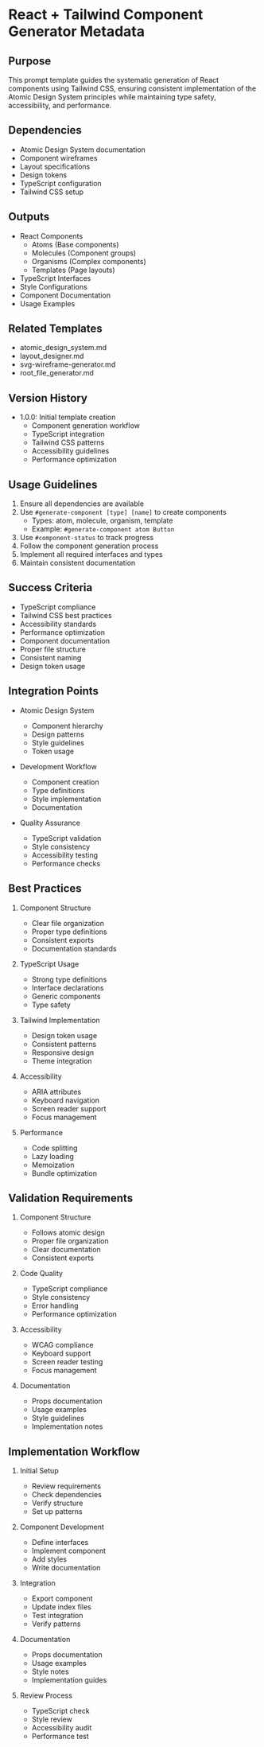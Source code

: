 # React + Tailwind Component Generator Metadata

## Purpose
This prompt template guides the systematic generation of React components using Tailwind CSS, ensuring consistent implementation of the Atomic Design System principles while maintaining type safety, accessibility, and performance.

## Dependencies
- Atomic Design System documentation
- Component wireframes
- Layout specifications
- Design tokens
- TypeScript configuration
- Tailwind CSS setup

## Outputs
- React Components
  * Atoms (Base components)
  * Molecules (Component groups)
  * Organisms (Complex components)
  * Templates (Page layouts)
- TypeScript Interfaces
- Style Configurations
- Component Documentation
- Usage Examples

## Related Templates
- atomic_design_system.md
- layout_designer.md
- svg-wireframe-generator.md
- root_file_generator.md

## Version History
- 1.0.0: Initial template creation
  * Component generation workflow
  * TypeScript integration
  * Tailwind CSS patterns
  * Accessibility guidelines
  * Performance optimization

## Usage Guidelines
1. Ensure all dependencies are available
2. Use `#generate-component [type] [name]` to create components
   * Types: atom, molecule, organism, template
   * Example: `#generate-component atom Button`
3. Use `#component-status` to track progress
4. Follow the component generation process
5. Implement all required interfaces and types
6. Maintain consistent documentation

## Success Criteria
- TypeScript compliance
- Tailwind CSS best practices
- Accessibility standards
- Performance optimization
- Component documentation
- Proper file structure
- Consistent naming
- Design token usage

## Integration Points
- Atomic Design System
  * Component hierarchy
  * Design patterns
  * Style guidelines
  * Token usage

- Development Workflow
  * Component creation
  * Type definitions
  * Style implementation
  * Documentation

- Quality Assurance
  * TypeScript validation
  * Style consistency
  * Accessibility testing
  * Performance checks

## Best Practices
1. Component Structure
   - Clear file organization
   - Proper type definitions
   - Consistent exports
   - Documentation standards

2. TypeScript Usage
   - Strong type definitions
   - Interface declarations
   - Generic components
   - Type safety

3. Tailwind Implementation
   - Design token usage
   - Consistent patterns
   - Responsive design
   - Theme integration

4. Accessibility
   - ARIA attributes
   - Keyboard navigation
   - Screen reader support
   - Focus management

5. Performance
   - Code splitting
   - Lazy loading
   - Memoization
   - Bundle optimization

## Validation Requirements
1. Component Structure
   - Follows atomic design
   - Proper file organization
   - Clear documentation
   - Consistent exports

2. Code Quality
   - TypeScript compliance
   - Style consistency
   - Error handling
   - Performance optimization

3. Accessibility
   - WCAG compliance
   - Keyboard support
   - Screen reader testing
   - Focus management

4. Documentation
   - Props documentation
   - Usage examples
   - Style guidelines
   - Implementation notes

## Implementation Workflow
1. Initial Setup
   - Review requirements
   - Check dependencies
   - Verify structure
   - Set up patterns

2. Component Development
   - Define interfaces
   - Implement component
   - Add styles
   - Write documentation

3. Integration
   - Export component
   - Update index files
   - Test integration
   - Verify patterns

4. Documentation
   - Props documentation
   - Usage examples
   - Style notes
   - Implementation guides

5. Review Process
   - TypeScript check
   - Style review
   - Accessibility audit
   - Performance test
